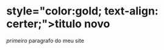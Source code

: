 <!doctype html><!versao do html5-->
<html><!--delimitacao do html>
<head><!--cabeçalho invisivel-->

</head>

<body>  <!--corpo visivel-->
<h1> style="color:gold;  text-align:  certer;">titulo novo</h1>
<p><i>primeiro</i> paragrafo do meu site</p> <!--primeiro-italico-->

